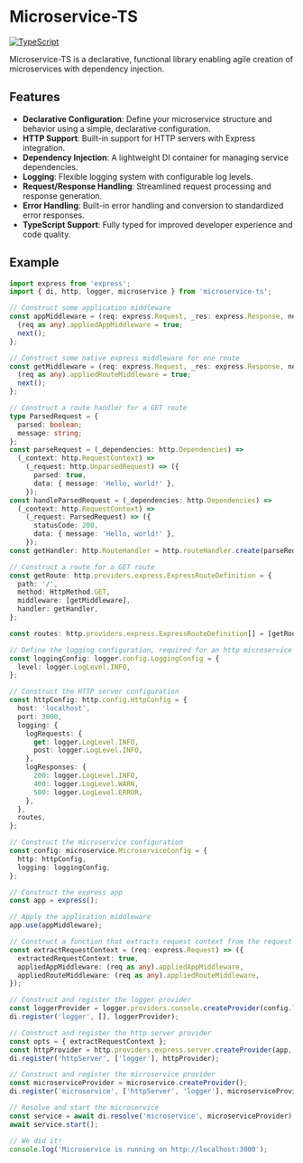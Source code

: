 # Microservice-TS

[![TypeScript](https://img.shields.io/badge/TypeScript-5.0+-blue.svg)](https://www.typescriptlang.org/)

Microservice-TS is a declarative, functional library enabling agile creation of microservices with dependency injection.

## Features

- **Declarative Configuration**: Define your microservice structure and behavior using a simple, declarative configuration.
- **HTTP Support**: Built-in support for HTTP servers with Express integration.
- **Dependency Injection**: A lightweight DI container for managing service dependencies.
- **Logging**: Flexible logging system with configurable log levels.
- **Request/Response Handling**: Streamlined request processing and response generation.
- **Error Handling**: Built-in error handling and conversion to standardized error responses.
- **TypeScript Support**: Fully typed for improved developer experience and code quality.

## Example

```typescript
import express from 'express';
import { di, http, logger, microservice } from 'microservice-ts';

// Construct some application middleware
const appMiddleware = (req: express.Request, _res: express.Response, next: express.NextFunction) => {
  (req as any).appliedAppMiddleware = true;
  next();
};

// Construct some native express middleware for one route
const getMiddleware = (req: express.Request, _res: express.Response, next: express.NextFunction) => {
  (req as any).appliedRouteMiddleware = true;
  next();
};

// Construct a route handler for a GET route
type ParsedRequest = {
  parsed: boolean;
  message: string;
};
const parseRequest = (_dependencies: http.Dependencies) => 
  (_context: http.RequestContext) => 
    (_request: http.UnparsedRequest) => ({
      parsed: true,
      data: { message: 'Hello, world!' },
    });
const handleParsedRequest = (_dependencies: http.Dependencies) => 
  (_context: http.RequestContext) => 
    (_request: ParsedRequest) => ({
      statusCode: 200,
      data: { message: 'Hello, world!' },
    });
const getHandler: http.RouteHandler = http.routeHandler.create(parseRequest)(handleParsedRequest);

// Construct a route for a GET route
const getRoute: http.providers.express.ExpressRouteDefinition = {
  path: '/',
  method: HttpMethod.GET,
  middleware: [getMiddleware],
  handler: getHandler,
};

const routes: http.providers.express.ExpressRouteDefinition[] = [getRoute];

// Define the logging configuration, required for an http microservice
const loggingConfig: logger.config.LoggingConfig = {
  level: logger.LogLevel.INFO,
};

// Construct the HTTP server configuration
const httpConfig: http.config.HttpConfig = {
  host: 'localhost',
  port: 3000,
  logging: {
    logRequests: {
      get: logger.LogLevel.INFO,
      post: logger.LogLevel.INFO,
    },
    logResponses: {
      200: logger.LogLevel.INFO,
      400: logger.LogLevel.WARN,
      500: logger.LogLevel.ERROR,
    },
  },
  routes,
};

// Construct the microservice configuration
const config: microservice.MicroserviceConfig = {
  http: httpConfig,
  logging: loggingConfig,
};

// Construct the express app
const app = express();

// Apply the application middleware
app.use(appMiddleware);

// Construct a function that extracts request context from the request
const extractRequestContext = (req: express.Request) => ({ 
  extractedRequestContext: true,
  appliedAppMiddleware: (req as any).appliedAppMiddleware,
  appliedRouteMiddleware: (req as any).appliedRouteMiddleware,
});

// Construct and register the logger provider
const loggerProvider = logger.providers.console.createProvider(config.logging);
di.register('logger', [], loggerProvider);

// Construct and register the http server provider
const opts = { extractRequestContext };
const httpProvider = http.providers.express.server.createProvider(app, config.http, opts);
di.register('httpServer', ['logger'], httpProvider);

// Construct and register the microservice provider
const microserviceProvider = microservice.createProvider();
di.register('microservice', ['httpServer', 'logger'], microserviceProvider);

// Resolve and start the microservice
const service = await di.resolve('microservice', microserviceProvider);
await service.start();

// We did it!
console.log('Microservice is running on http://localhost:3000');
```
